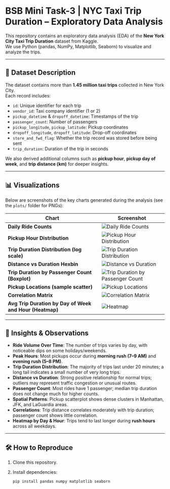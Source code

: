 # BSB Mini Task-3 | NYC Taxi Trip Duration – Exploratory Data Analysis

This repository contains an exploratory data analysis (EDA) of the **New York City Taxi Trip Duration** dataset from Kaggle.  
We use Python (pandas, NumPy, Matplotlib, Seaborn) to visualize and analyze the trips.

---

## 📄 Dataset Description

The dataset contains more than **1.45 million taxi trips** collected in New York City.  
Each record includes:

- `id`: Unique identifier for each trip  
- `vendor_id`: Taxi company identifier (1 or 2)  
- `pickup_datetime` & `dropoff_datetime`: Timestamps of the trip  
- `passenger_count`: Number of passengers  
- `pickup_longitude`, `pickup_latitude`: Pickup coordinates  
- `dropoff_longitude`, `dropoff_latitude`: Drop-off coordinates  
- `store_and_fwd_flag`: Whether the trip record was stored before being sent  
- `trip_duration`: Duration of the trip in seconds  

We also derived additional columns such as **pickup hour**, **pickup day of week**, and **trip distance (km)** for deeper insights.

---

## 📊 Visualizations

Below are screenshots of the key charts generated during the analysis (see the `plots/` folder for PNGs):

| Chart | Screenshot |
|-------|------------|
| **Daily Ride Counts** | ![Daily Ride Counts](plots/rides_per_day.png) |
| **Pickup Hour Distribution** | ![Pickup Hour Distribution](plots/hour_distribution.png) |
| **Trip Duration Distribution (log scale)** | ![Trip Duration Distribution](plots/trip_duration_dist_log.png) |
| **Distance vs Duration Hexbin** | ![Distance vs Duration](plots/distance_vs_duration_hexbin.png) |
| **Trip Duration by Passenger Count (Boxplot)** | ![Trip Duration by Passenger Count](plots/trip_duration_by_passenger_box.png) |
| **Pickup Locations (sample scatter)** | ![Pickup Locations](plots/pickup_spatial_scatter.png) |
| **Correlation Matrix** | ![Correlation Matrix](plots/correlation_matrix.png) |
| **Avg Trip Duration by Day of Week and Hour (Heatmap)** | ![Heatmap](plots/heatmap_dow_hour_duration.png) |

---

## 📝 Insights & Observations

- **Ride Volume Over Time**: The number of trips varies by day, with noticeable dips on some holidays/weekends.  
- **Peak Hours**: Most pickups occur during **morning rush (7–9 AM)** and **evening rush (5–8 PM)**.  
- **Trip Duration Distribution**: The majority of trips last under 20 minutes; a long tail indicates a small number of very long trips.  
- **Distance vs Duration**: Strong positive relationship for normal trips; outliers may represent traffic congestion or unusual routes.  
- **Passenger Count**: Most rides have 1 passenger; median trip duration does not change much for higher counts.  
- **Spatial Patterns**: Pickup scatterplot shows dense clusters in Manhattan, JFK, and LaGuardia areas.  
- **Correlations**: Trip distance correlates moderately with trip duration; passenger count shows little correlation.  
- **Heatmap by Day & Hour**: Trips tend to last longer during **rush hours** across all weekdays.  

---

## 🛠️ How to Reproduce

1. Clone this repository.
2. Install dependencies:

   ```bash
   pip install pandas numpy matplotlib seaborn
